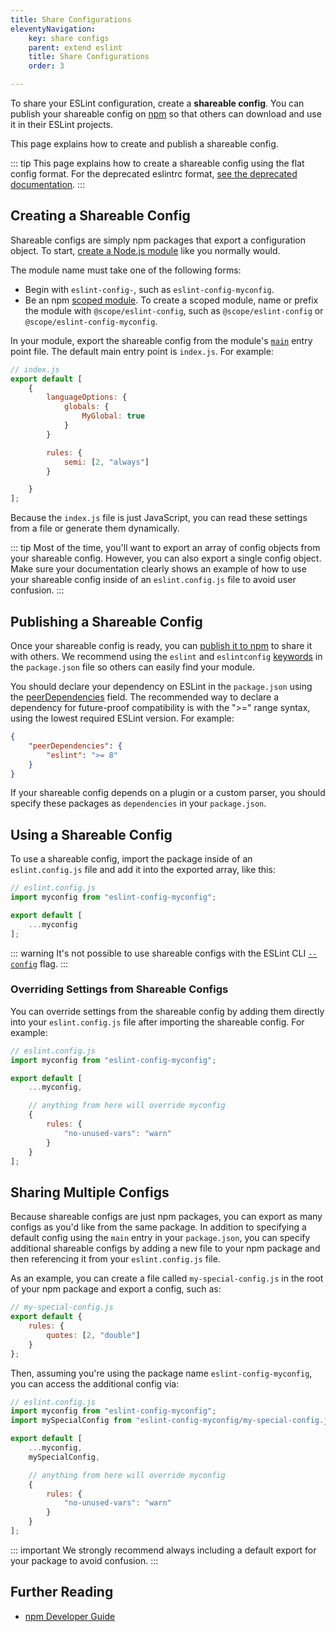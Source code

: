 ```yaml
---
title: Share Configurations
eleventyNavigation:
    key: share configs
    parent: extend eslint
    title: Share Configurations
    order: 3

---
```


To share your ESLint configuration, create a **shareable config**. You can publish your shareable config on [npm](https://www.npmjs.com/) so that others can download and use it in their ESLint projects.

This page explains how to create and publish a shareable config.

::: tip
This page explains how to create a shareable config using the flat config format. For the deprecated eslintrc format, [see the deprecated documentation](shareable-configs-deprecated).
:::

## Creating a Shareable Config

Shareable configs are simply npm packages that export a configuration object. To start, [create a Node.js module](https://docs.npmjs.com/getting-started/creating-node-modules) like you normally would.

The module name must take one of the following forms:

* Begin with `eslint-config-`, such as `eslint-config-myconfig`.
* Be an npm [scoped module](https://docs.npmjs.com/misc/scope). To create a scoped module, name or prefix the module with `@scope/eslint-config`, such as `@scope/eslint-config` or `@scope/eslint-config-myconfig`.

In your module, export the shareable config from the module's [`main`](https://docs.npmjs.com/cli/v9/configuring-npm/package-json#main) entry point file. The default main entry point is `index.js`. For example:

```js
// index.js
export default [
    {
        languageOptions: {
            globals: {
                MyGlobal: true
            }
        }

        rules: {
            semi: [2, "always"]
        }

    }
];
```

Because the `index.js` file is just JavaScript, you can read these settings from a file or generate them dynamically.

::: tip
Most of the time, you'll want to export an array of config objects from your shareable config. However, you can also export a single config object. Make sure your documentation clearly shows an example of how to use your shareable config inside of an `eslint.config.js` file to avoid user confusion.
:::

## Publishing a Shareable Config

Once your shareable config is ready, you can [publish it to npm](https://docs.npmjs.com/getting-started/publishing-npm-packages) to share it with others. We recommend using the `eslint` and `eslintconfig` [keywords](https://docs.npmjs.com/cli/v9/configuring-npm/package-json#keywords) in the `package.json` file so others can easily find your module.

You should declare your dependency on ESLint in the `package.json` using the [peerDependencies](https://docs.npmjs.com/files/package.json#peerdependencies) field. The recommended way to declare a dependency for future-proof compatibility is with the ">=" range syntax, using the lowest required ESLint version. For example:

```json
{
    "peerDependencies": {
        "eslint": ">= 8"
    }
}
```

If your shareable config depends on a plugin or a custom parser, you should specify these packages as `dependencies` in your `package.json`.

## Using a Shareable Config

To use a shareable config, import the package inside of an `eslint.config.js` file and add it into the exported array, like this:

```js
// eslint.config.js
import myconfig from "eslint-config-myconfig";

export default [
    ...myconfig
];
```

::: warning
It's not possible to use shareable configs with the ESLint CLI [`--config`](../use/command-line-interface#-c---config) flag.
:::

### Overriding Settings from Shareable Configs

You can override settings from the shareable config by adding them directly into your `eslint.config.js` file after importing the shareable config. For example:

```js
// eslint.config.js
import myconfig from "eslint-config-myconfig";

export default [
    ...myconfig,

    // anything from here will override myconfig
    {
        rules: {
            "no-unused-vars": "warn"
        }
    }
];
```

## Sharing Multiple Configs

Because shareable configs are just npm packages, you can export as many configs as you'd like from the same package. In addition to specifying a default config using the `main` entry in your `package.json`, you can specify additional shareable configs by adding a new file to your npm package and then referencing it from your `eslint.config.js` file.

As an example, you can create a file called `my-special-config.js` in the root of your npm package and export a config, such as:

```js
// my-special-config.js
export default {
    rules: {
        quotes: [2, "double"]
    }
};
```

Then, assuming you're using the package name `eslint-config-myconfig`, you can access the additional config via:

```js
// eslint.config.js
import myconfig from "eslint-config-myconfig";
import mySpecialConfig from "eslint-config-myconfig/my-special-config.js";

export default [
    ...myconfig,
    mySpecialConfig,

    // anything from here will override myconfig
    {
        rules: {
            "no-unused-vars": "warn"
        }
    }
];
```

::: important
We strongly recommend always including a default export for your package to avoid confusion.
:::

## Further Reading

* [npm Developer Guide](https://docs.npmjs.com/misc/developers)
